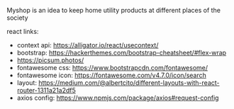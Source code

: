 Myshop is an idea to keep home utility products at different places of the society

react links:

- context api: https://alligator.io/react/usecontext/
- bootstrap: https://hackerthemes.com/bootstrap-cheatsheet/#flex-wrap
- https://picsum.photos/
- fontawesome css: https://www.bootstrapcdn.com/fontawesome/
- fontawesome icon: https://fontawesome.com/v4.7.0/icon/search
- layout: https://medium.com/@albertcito/different-layouts-with-react-router-1311a21a2df5
- axios config: https://www.npmjs.com/package/axios#request-config
